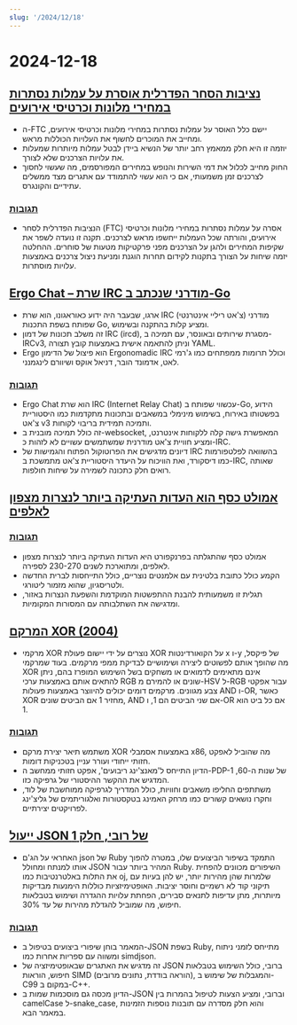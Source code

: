 ```yaml
---
slug: '/2024/12/18'
---
```


# 2024-12-18

## [נציבות הסחר הפדרלית אוסרת על עמלות נסתרות במחירי מלונות וכרטיסי אירועים](https://www.cnbc.com/2024/12/17/ftc-bans-hidden-junk-fees-in-hotel-event-ticket-prices-.html)

- ה-FTC יישם כלל האוסר על עמלות נסתרות במחירי מלונות וכרטיסי אירועים, ומחייב את המוכרים לחשוף את העלויות הכוללות מראש.
- יוזמה זו היא חלק ממאמץ רחב יותר של הנשיא ביידן לבטל עמלות מיותרות שמעלות את עלויות הצרכנים שלא לצורך.
- החוק מחייב לכלול את דמי השירות והנופש במחירים המפורסמים, מה שעשוי לחסוך לצרכנים זמן משמעותי, אם כי הוא עשוי להתמודד עם אתגרים מצד ממשלים עתידיים והקונגרס.

### [תגובות](https://news.ycombinator.com/item?id=42445037)

- הנציבות הפדרלית לסחר (FTC) אסרה על עמלות נסתרות במחירי מלונות וכרטיסי אירועים, והורתה שכל העמלות ייחשפו מראש לצרכנים. תקנה זו נועדה לשפר את שקיפות המחירים ולהגן על הצרכנים מפני פרקטיקות מטעות של סוחרים. ההחלטה יזמה שיחות על הצורך בתקנות לקידום תחרות הוגנת ומניעת ניצול צרכנים באמצעות עלויות מוסתרות.

## [Ergo Chat – שרת IRC מודרני שנכתב ב-Go](https://github.com/ergochat/ergo)

- ארגו, שבעבר היה ידוע כאוראגונו, הוא שרת IRC (צ'אט ריליי אינטרנטי) מודרני שפותח בשפת התכנות Go, ומציע קלות בהתקנה ובשימוש.
- זה משלב תכונות של דמון IRC (ircd), מסגרת שירותים ובאונסר, עם תמיכה ב-IRCv3, וניתן להתאמה אישית באמצעות קובץ תצורה YAML.
- Ergo הוא פיצול של הדימון Ergonomadic IRC וכולל תרומות ממפתחים כמו ג'רמי לאט, אדמונד הובר, דניאל אוקס ושיוורם לינגמנני.

### [תגובות](https://news.ycombinator.com/item?id=42447071)

- Ergo Chat הוא שרת IRC (Internet Relay Chat) עכשווי שפותח ב-Go, הידוע בפשטותו באירוח, בשימוש מינימלי במשאבים ובתכונות מתקדמות כמו היסטוריית צ'אט v3 ותמיכה תמידית בריבוי לקוחות.
- זה כולל תמיכה מובנית ב-websocket, המאפשרת גישה קלה ללקוחות אינטרנט, ומציע חוויית צ'אט מודרנית שמשתמשים עשויים לא לזהות כ-IRC.
- דיונים מדגישים את הפרוטוקול הפתוח והגמישות של IRC בהשוואה לפלטפורמות כמו דיסקורד, ואת הוויכוח על היעדר היסטוריית צ'אט מתמשכת ב-IRC, שאותה רואים חלק כתכונה לשמירה על שיחות חולפות.

## [אמולט כסף הוא העדות העתיקה ביותר לנצרות מצפון לאלפים](https://archaeologymag.com/2024/12/oldest-evidence-of-christianity-north-of-the-alps/)

### [תגובות](https://news.ycombinator.com/item?id=42448939)

- אמולט כסף שהתגלתה בפרנקפורט היא העדות העתיקה ביותר לנצרות מצפון לאלפים, ומתוארכת לשנים 230-270 לספירה.
- הקמע כולל כתובת בלטינית עם אלמנטים נוצריים, כולל התייחסות לברית החדשה ולטריסגיון, שהוא מזמור ליטורגי.
- תגלית זו משמעותית להבנת ההתפשטות המוקדמת והשפעת הנצרות באזור, ומדגישה את השתלבותה עם המסורות המקומיות.

## [המרקם XOR (2004)](https://lodev.org/cgtutor/xortexture.html)

- מרקמי XOR נוצרים על ידי יישום פעולת XOR על הקואורדינטות x ו-y של פיקסל, מה שהופך אותם לפשוטים ליצירה ושימושיים לבדיקת ממפי מרקמים. בעוד שמרקמי XOR אינם מתאימים לדמואים או משחקים בשל השימוש המופרז בהם, ניתן להתאים אותם באמצעות ערכי RGB שונים או להמירם מ-HSV ל-RGB עבור אפקטי צבע מגוונים. מרקמים דומים יכולים להיווצר באמצעות פעולות AND ו-OR, כאשר XOR מחזיר 1 אם הביטים שונים, AND אם שני הביטים הם 1, ו-OR אם כל ביט הוא 1.

### [תגובות](https://news.ycombinator.com/item?id=42447053)

- משתמש תיאר יצירת מרקם XOR באמצעות אסמבלי x86, מה שהוביל לאפקט חזותי ייחודי ועורר עניין בטכניקות דומות.
- הדיון התייחס ל'מאנצ'ינג ריבועים', אפקט חזותי ממחשב ה-PDP-1 של שנות ה-60, המדגיש את ההקשר ההיסטורי של גרפיקה כזו.
- משתתפים החליפו משאבים וחוויות, כולל המדריך לגרפיקה ממוחשבת של לוד, וחקרו נושאים קשורים כמו מרחק האמינג בטקסטורות ואלגוריתמים של גליצ'ינג לפרויקטים יצירתיים.

## [ייעול JSON של רובי, חלק 1](https://byroot.github.io/ruby/json/2024/12/15/optimizing-ruby-json-part-1.html)

- האחראי על הג'ם json של Ruby התמקד בשיפור הביצועים שלו, במטרה להפוך אותו למנתח ומחולל JSON המהיר ביותר עבור Ruby. השיפורים מכוונים להפחית את התלות באלטרנטיבות כמו oj, שלמרות שהן מהירות יותר, יש להן בעיות עם תיקוני קוד לא רשמיים וחוסר יציבות. האופטימיזציות כוללות הימנעות מבדיקות מיותרות, מתן עדיפות לתנאים סבירים, הפחתת עלויות ההגדרה ושימוש בטבלאות חיפוש, מה שמוביל להגדלת מהירות של עד 30%.

### [תגובות](https://news.ycombinator.com/item?id=42446846)

- המאמר בוחן שיפורי ביצועים בטיפול ב-JSON בשפת Ruby, מתייחס לזמני ניתוח ומשווה עם ספריות אחרות כמו simdjson.
- זה מדגיש את האתגרים שבאופטימיזציה של JSON ברובי, כולל השימוש בטבלאות חיפוש, הוראות SIMD (הוראה בודדת, נתונים מרובים), והמגבלות של שימוש ב-C99 במקום ב-C++.
- הדיון מכסה גם מוסכמות שמות ב-JSON וברובי, ומציע הצעות לטיפול בהמרות בין camelCase ל-snake_case, והוא חלק מסדרה עם תובנות נוספות הזמינות במאמר הבא.

<head>
  <meta property="og:title" content="נציבות הסחר הפדרלית אוסרת על עמלות נסתרות במחירי מלונות וכרטיסי אירועים" />
  <meta property="og:type" content="website" />
  <meta property="og:image" content="https://og.cho.sh/api/og/?title=%D7%A0%D7%A6%D7%99%D7%91%D7%95%D7%AA%20%D7%94%D7%A1%D7%97%D7%A8%20%D7%94%D7%A4%D7%93%D7%A8%D7%9C%D7%99%D7%AA%20%D7%90%D7%95%D7%A1%D7%A8%D7%AA%20%D7%A2%D7%9C%20%D7%A2%D7%9E%D7%9C%D7%95%D7%AA%20%D7%A0%D7%A1%D7%AA%D7%A8%D7%95%D7%AA%20%D7%91%D7%9E%D7%97%D7%99%D7%A8%D7%99%20%D7%9E%D7%9C%D7%95%D7%A0%D7%95%D7%AA%20%D7%95%D7%9B%D7%A8%D7%98%D7%99%D7%A1%D7%99%20%D7%90%D7%99%D7%A8%D7%95%D7%A2%D7%99%D7%9D&subheading=%D7%99%D7%95%D7%9D%20%D7%A8%D7%91%D7%99%D7%A2%D7%99%2C%2018%20%D7%91%D7%93%D7%A6%D7%9E%D7%91%D7%A8%202024%3A%20%D7%A1%D7%99%D7%9B%D7%95%D7%9D%20%D7%97%D7%93%D7%A9%D7%95%D7%AA%20Hacker" />
</head>
